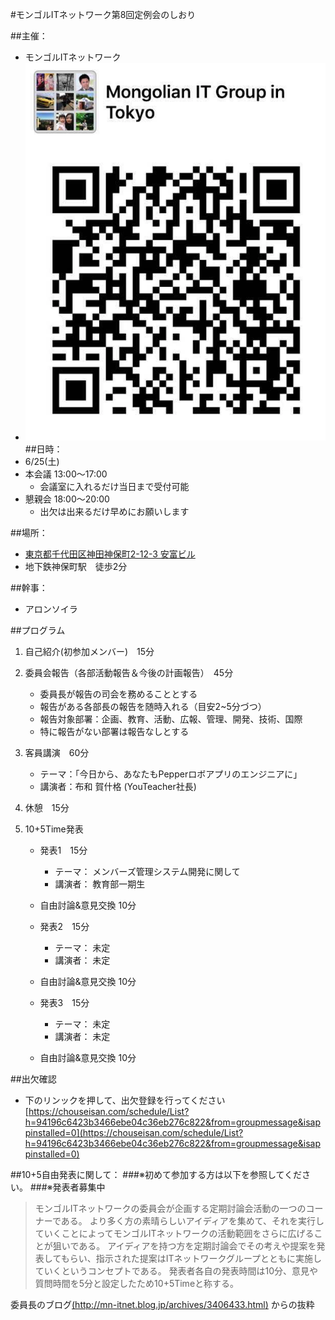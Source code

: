 #モンゴルITネットワーク第8回定例会のしおり

##主催：
- モンゴルITネットワーク
- ![グループのQRコード](./group.png)
##日時：
- 6/25(土)  
- 本会議 13:00～17:00
	- 会議室に入れるだけ当日まで受付可能
- 懇親会 18:00～20:00
	- 出欠は出来るだけ早めにお願いします

##場所：
- [東京都千代田区神田神保町2-12-3 安富ビル](https://www.google.co.jp/maps/place/%E3%80%92101-0051+%E6%9D%B1%E4%BA%AC%E9%83%BD%E5%8D%83%E4%BB%A3%E7%94%B0%E5%8C%BA%E7%A5%9E%E7%94%B0%E7%A5%9E%E4%BF%9D%E7%94%BA%EF%BC%92%E4%B8%81%E7%9B%AE+%E5%AE%89%E5%AF%8C%E3%83%93%E3%83%AB/@35.6965841,139.7546905,17z/data=!3m1!4b1!4m5!3m4!1s0x60188c140ff3e479:0x6f4cc4a317675c33!8m2!3d35.6965866!4d139.7568824) 
- 地下鉄神保町駅　徒歩2分

##幹事：
- アロンソイラ

##プログラム
1. 自己紹介(初参加メンバー)　15分
1. 委員会報告（各部活動報告＆今後の計画報告）　45分
	- 委員長が報告の司会を務めることとする
	- 報告がある各部長の報告を随時入れる（目安2~5分づつ）
	- 報告対象部署：企画、教育、活動、広報、管理、開発、技術、国際
	- 特に報告がない部署は報告なしとする

1. 客員講演　60分
    - テーマ：「今日から、あなたもPepperロボアプリのエンジニアに」  
    - 講演者：布和 賀什格 (YouTeacher社長)

1. 休憩　15分

1. 10+5Time発表
   - 発表1　15分
     - テーマ： メンバーズ管理システム開発に関して
     - 講演者： 教育部一期生
   - 自由討論&意見交換 10分

   - 発表2　15分
     - テーマ： 未定
     - 講演者： 未定
   - 自由討論&意見交換 10分
   
   - 発表3　15分
     - テーマ： 未定
     - 講演者： 未定
   - 自由討論&意見交換 10分

##出欠確認
- 下のリンックを押して、出欠登録を行ってください  
[https://chouseisan.com/schedule/List?h=94196c6423b3466ebe04c36eb276c822&from=groupmessage&isappinstalled=0](https://chouseisan.com/schedule/List?h=94196c6423b3466ebe04c36eb276c822&from=groupmessage&isappinstalled=0)



##10+5自由発表に関して：
###※初めて参加する方は以下を参照してください。
###※発表者募集中

>モンゴルITネットワークの委員会が企画する定期討論会活動の一つのコーナーである。
より多く方の素晴らしいアイディアを集めて、それを実行していくことによってモンゴルITネットワークの活動範囲をさらに広げることが狙いである。
>アイディアを持つ方を定期討論会でその考えや提案を発表してもらい、指示された提案はITネットワークグループとともに実施していくというコンセプトである。
>発表者各自の発表時間は10分、意見や質問時間を5分と設定したため10+5Timeと称する。

委員長のブログ[(http://mn-itnet.blog.jp/archives/3406433.html)](http://mn-itnet.blog.jp/archives/3406433.html) からの抜粋